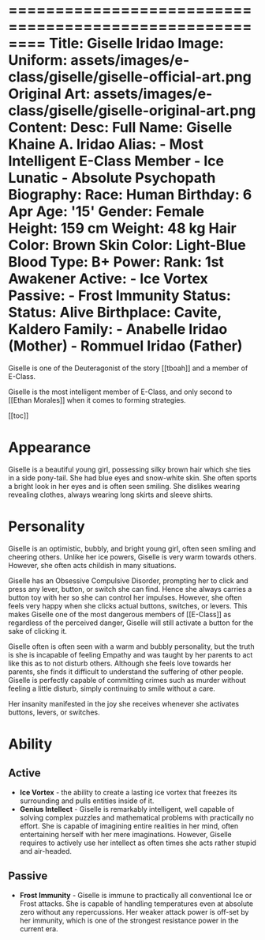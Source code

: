
========================================================
Title: Giselle Iridao
Image:
  Uniform: assets/images/e-class/giselle/giselle-official-art.png
  Original Art: assets/images/e-class/giselle/giselle-original-art.png
Content:
  Desc:
    Full Name: Giselle Khaine A. Iridao
    Alias:
    - Most Intelligent E-Class Member
    - Ice Lunatic
    - Absolute Psychopath
  Biography:
    Race: Human
    Birthday: 6 Apr
    Age: '15'
    Gender: Female
    Height: 159 cm
    Weight: 48 kg
    Hair Color: Brown
    Skin Color: Light-Blue
    Blood Type: B+
  Power:
    Rank: 1st Awakener
    Active:
    - Ice Vortex
    Passive:
    - Frost Immunity
  Status:
    Status: Alive
    Birthplace: Cavite, Kaldero
    Family:
    - Anabelle Iridao (Mother)
    - Rommuel Iridao (Father)
========================================================

Giselle is one of the Deuteragonist of the story [[tboah]] and a member of E-Class.

Giselle is the most intelligent member of E-Class, and only second to [[Ethan Morales]] when it comes to forming strategies.

[[toc]]

# Appearance
Giselle is a beautiful young girl, possessing silky brown hair which she ties in a side pony-tail. She had blue eyes and snow-white skin. She often sports a bright look in her eyes and is often seen smiling. She dislikes wearing revealing clothes, always wearing long skirts and sleeve shirts.

# Personality
Giselle is an optimistic, bubbly, and bright young girl, often seen smiling and cheering others. Unlike her ice powers, Giselle is very warm towards others. However, she often acts childish in many situations.

Giselle has an Obsessive Compulsive Disorder, prompting her to click and press any lever, button, or switch she can find. Hence she always carries a button toy with her so she can control her impulses. However, she often feels very happy when she clicks actual buttons, switches, or levers. This makes Giselle one of the most dangerous members of [[E-Class]] as regardless of the perceived danger, Giselle will still activate a button for the sake of clicking it.

Giselle often is often seen with a warm and bubbly personality, but the truth is she is incapable of feeling Empathy and was taught by her parents to act like this as to not disturb others. Although she feels love towards her parents, she finds it difficult to understand the suffering of other people. Giselle is perfectly capable of committing crimes such as murder without feeling a little disturb, simply continuing to smile without a care.

Her insanity manifested in the joy she receives whenever she activates buttons, levers, or switches.

# Ability
## Active
* **Ice Vortex** - the ability to create a lasting ice vortex that freezes its surrounding and pulls entities inside of it.
* **Genius Intellect** - Giselle is remarkably intelligent, well capable of solving complex puzzles and mathematical problems with practically no effort. She is capable of imagining entire realities in her mind, often entertaining herself with her mere imaginations. However, Giselle requires to actively use her intellect as often times she acts rather stupid and air-headed.

## Passive
* **Frost Immunity** - Giselle is immune to practically all conventional Ice or Frost attacks. She is capable of handling temperatures even at absolute zero without any repercussions. Her weaker attack power is off-set by her immunity, which is one of the strongest resistance power in the current era.